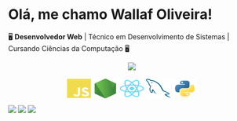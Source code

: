 # Olá, me chamo Wallaf Oliveira!
🖥️ **Desenvolvedor Web** | Técnico em Desenvolvimento de Sistemas | Cursando Ciências da Computação 🖥️

  <div align="center">
      <img height="160em" src="https://github-readme-stats.vercel.app/api/top-langs/?username=WallafOliveira&layout=compact&langs_count=6&theme=blue-green"/>  
  </div>

  <p align="center">
    <img align="center" height="40" width="50" src="https://raw.githubusercontent.com/devicons/devicon/master/icons/javascript/javascript-plain.svg">
    <img align="center" height="40" width="50" src="https://raw.githubusercontent.com/devicons/devicon/master/icons/nodejs/nodejs-original.svg">
    <img align="center" height="40" width="50" src="https://raw.githubusercontent.com/devicons/devicon/master/icons/react/react-original.svg">
    <img align="center" height="40" width="50" src="https://raw.githubusercontent.com/devicons/devicon/master/icons/mysql/mysql-original.svg"> 
    <img align="center" height="40" width="50" src="https://raw.githubusercontent.com/devicons/devicon/master/icons/python/python-original.svg"> 
</p>


<div> 
  <a href="https://www.instagram.com/wallaffelipe/" target="_blank"><img src="https://img.shields.io/badge/-Instagram-%23E4405F?style=for-the-badge&logo=instagram&logoColor=white" target="_blank"></a>
  <a href = " wallaffelipe863@gmail.com"><img src="https://img.shields.io/badge/-Gmail-%23333?style=for-the-badge&logo=gmail&logoColor=white" target="_blank"></a>
  <a href="https://www.linkedin.com/in/wallaffelipe/" target="_blank"><img src="https://img.shields.io/badge/-LinkedIn-%230077B5?style=for-the-badge&logo=linkedin&logoColor=white" target="_blank"></a> 
</div>
